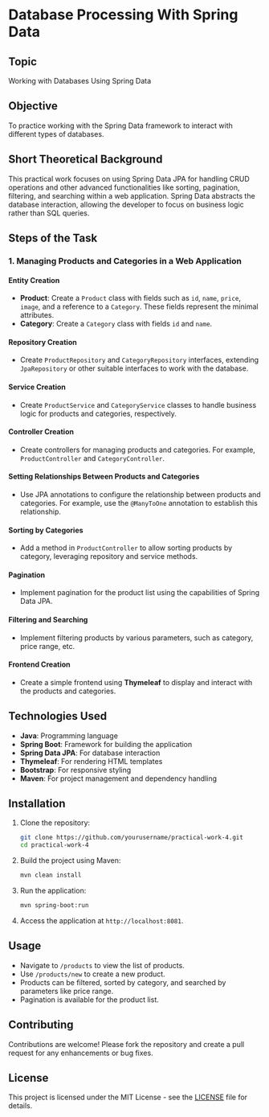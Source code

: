 # Database Processing With Spring Data

## Topic

Working with Databases Using Spring Data

## Objective

To practice working with the Spring Data framework to interact with different types of databases.

## Short Theoretical Background

This practical work focuses on using Spring Data JPA for handling CRUD operations and other advanced functionalities like sorting, pagination, filtering, and searching within a web application. Spring Data abstracts the database interaction, allowing the developer to focus on business logic rather than SQL queries.

## Steps of the Task

### 1. Managing Products and Categories in a Web Application

#### Entity Creation
- **Product**: Create a `Product` class with fields such as `id`, `name`, `price`, `image`, and a reference to a `Category`. These fields represent the minimal attributes.
- **Category**: Create a `Category` class with fields `id` and `name`.

#### Repository Creation
- Create `ProductRepository` and `CategoryRepository` interfaces, extending `JpaRepository` or other suitable interfaces to work with the database.

#### Service Creation
- Create `ProductService` and `CategoryService` classes to handle business logic for products and categories, respectively.

#### Controller Creation
- Create controllers for managing products and categories. For example, `ProductController` and `CategoryController`.

#### Setting Relationships Between Products and Categories
- Use JPA annotations to configure the relationship between products and categories. For example, use the `@ManyToOne` annotation to establish this relationship.

#### Sorting by Categories
- Add a method in `ProductController` to allow sorting products by category, leveraging repository and service methods.

#### Pagination
- Implement pagination for the product list using the capabilities of Spring Data JPA.

#### Filtering and Searching
- Implement filtering products by various parameters, such as category, price range, etc.

#### Frontend Creation
- Create a simple frontend using **Thymeleaf** to display and interact with the products and categories.

## Technologies Used

- **Java**: Programming language
- **Spring Boot**: Framework for building the application
- **Spring Data JPA**: For database interaction
- **Thymeleaf**: For rendering HTML templates
- **Bootstrap**: For responsive styling
- **Maven**: For project management and dependency handling

## Installation

1. Clone the repository:
   ```bash
   git clone https://github.com/yourusername/practical-work-4.git
   cd practical-work-4
   ```

2. Build the project using Maven:
   ```bash
   mvn clean install
   ```

3. Run the application:
   ```bash
   mvn spring-boot:run
   ```

4. Access the application at `http://localhost:8081`.

## Usage

- Navigate to `/products` to view the list of products.
- Use `/products/new` to create a new product.
- Products can be filtered, sorted by category, and searched by parameters like price range.
- Pagination is available for the product list.

## Contributing

Contributions are welcome! Please fork the repository and create a pull request for any enhancements or bug fixes.

## License

This project is licensed under the MIT License - see the [LICENSE](LICENSE) file for details.
